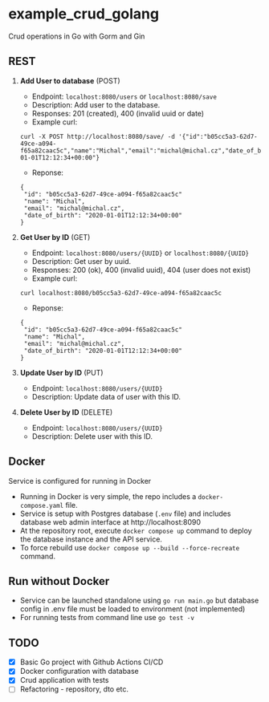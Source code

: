 # example_crud_golang
Crud operations in Go with Gorm and Gin

## REST

1. **Add User to database** (POST)
   - Endpoint: `localhost:8080/users` or `localhost:8080/save`
   - Description: Add user to the database.
   - Responses: 201 (created), 400 (invalid uuid or date)
   - Example curl: 
   ```
   curl -X POST http://localhost:8080/save/ -d '{"id":"b05cc5a3-62d7-49ce-a094-f65a82caac5c","name":"Michal","email":"michal@michal.cz","date_of_birth":"2020-01-01T12:12:34+00:00"}
   ```
   - Reponse:
   ```
   {
    "id": "b05cc5a3-62d7-49ce-a094-f65a82caac5c"
    "name": "Michal",
    "email": "michal@michal.cz",
    "date_of_birth": "2020-01-01T12:12:34+00:00"
   }
   ```

2. **Get User by ID** (GET)
   - Endpoint: `localhost:8080/users/{UUID}` or `localhost:8080/{UUID}`
   - Description: Get user by uuid.
   - Responses: 200 (ok), 400 (invalid uuid), 404 (user does not exist)
   - Example curl: 
   ```
   curl localhost:8080/b05cc5a3-62d7-49ce-a094-f65a82caac5c
   ``` 

   - Reponse:
   ```
   {
    "id": "b05cc5a3-62d7-49ce-a094-f65a82caac5c"
    "name": "Michal",
    "email": "michal@michal.cz",
    "date_of_birth": "2020-01-01T12:12:34+00:00"
   }
   ```

3. **Update User by ID** (PUT)
   - Endpoint: `localhost:8080/users/{UUID}`
   - Description: Update data of user with this ID.

4. **Delete User by ID** (DELETE)
   - Endpoint: `localhost:8080/users/{UUID}`
   - Description: Delete user with this ID.


## Docker

Service is configured for running in Docker 
- Running in Docker is very simple, the repo includes a `docker-compose.yaml` file.
- Service is setup with Postgres database (`.env` file) and includes database web admin interface at http://localhost:8090 
- At the repository root, execute `docker compose up` command to deploy the database instance and the API service.
- To force rebuild use `docker compose up --build --force-recreate` command.


## Run without Docker
- Service can be launched standalone using `go run main.go` but database config in .env file must be loaded to environment (not implemented)
- For running tests from command line use `go test -v`


## TODO

- [X] Basic Go project with Github Actions CI/CD
- [X] Docker configuration with database
- [X] Crud application with tests
- [ ] Refactoring - repository, dto etc.
